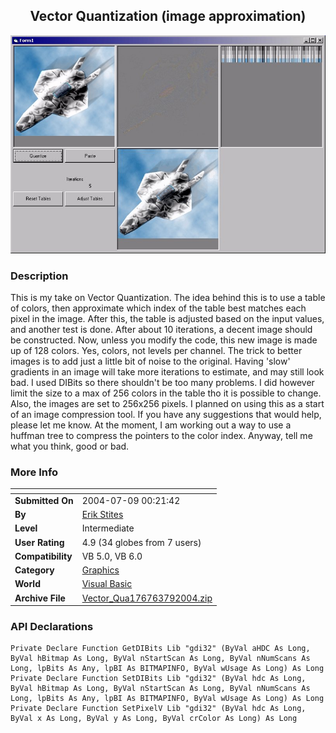 ﻿<div align="center">

## Vector Quantization \(image approximation\)

<img src="PIC20047937539945.jpg">
</div>

### Description

This is my take on Vector Quantization. The idea behind this is to use a table of colors, then approximate which index of the table best matches each pixel in the image. After this, the table is adjusted based on the input values, and another test is done. After about 10 iterations, a decent image should be constructed. Now, unless you modify the code, this new image is made up of 128 colors. Yes, colors, not levels per channel. The trick to better images is to add just a little bit of noise to the original. Having 'slow' gradients in an image will take more iterations to estimate, and may still look bad. I used DIBits so there shouldn't be too many problems. I did however limit the size to a max of 256 colors in the table tho it is possible to change. Also, the images are set to 256x256 pixels. I planned on using this as a start of an image compression tool. If you have any suggestions that would help, please let me know. At the moment, I am working out a way to use a huffman tree to compress the pointers to the color index. Anyway, tell me what you think, good or bad.
 
### More Info
 


<span>             |<span>
---                |---
**Submitted On**   |2004-07-09 00:21:42
**By**             |[Erik Stites](https://github.com/Planet-Source-Code/PSCIndex/blob/master/ByAuthor/erik-stites.md)
**Level**          |Intermediate
**User Rating**    |4.9 (34 globes from 7 users)
**Compatibility**  |VB 5\.0, VB 6\.0
**Category**       |[Graphics](https://github.com/Planet-Source-Code/PSCIndex/blob/master/ByCategory/graphics__1-46.md)
**World**          |[Visual Basic](https://github.com/Planet-Source-Code/PSCIndex/blob/master/ByWorld/visual-basic.md)
**Archive File**   |[Vector\_Qua176763792004\.zip](https://github.com/Planet-Source-Code/erik-stites-vector-quantization-image-approximation__1-54833/archive/master.zip)

### API Declarations

```
Private Declare Function GetDIBits Lib "gdi32" (ByVal aHDC As Long, ByVal hBitmap As Long, ByVal nStartScan As Long, ByVal nNumScans As Long, lpBits As Any, lpBI As BITMAPINFO, ByVal wUsage As Long) As Long
Private Declare Function SetDIBits Lib "gdi32" (ByVal hdc As Long, ByVal hBitmap As Long, ByVal nStartScan As Long, ByVal nNumScans As Long, lpBits As Any, lpBI As BITMAPINFO, ByVal wUsage As Long) As Long
Private Declare Function SetPixelV Lib "gdi32" (ByVal hdc As Long, ByVal x As Long, ByVal y As Long, ByVal crColor As Long) As Long
```





